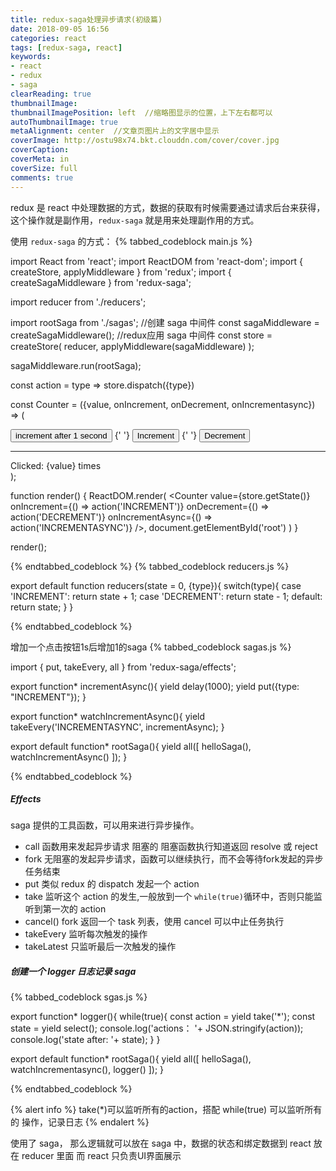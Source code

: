 ```yaml
---
title: redux-saga处理异步请求(初级篇)
date: 2018-09-05 16:56
categories: react
tags: [redux-saga, react]
keywords:
- react
- redux
- saga
clearReading: true
thumbnailImage:
thumbnailImagePosition: left  //缩略图显示的位置，上下左右都可以
autoThumbnailImage: true
metaAlignment: center  //文章页图片上的文字居中显示
coverImage: http://ostu98x74.bkt.clouddn.com/cover/cover.jpg
coverCaption:
coverMeta: in
coverSize: full
comments: true
---
```

redux 是 react 中处理数据的方式，数据的获取有时候需要通过请求后台来获得，这个操作就是副作用，`redux-saga` 就是用来处理副作用的方式。
<!-- more -->
使用 `redux-saga` 的方式：
{% tabbed_codeblock main.js  %}
<!-- tab js -->
import React from 'react';
import ReactDOM from 'react-dom';
import { createStore, applyMiddleware } from 'redux';
import { createSagaMiddleware } from 'redux-saga';

import reducer from './reducers';

import rootSaga from './sagas';
//创建 saga 中间件
const sagaMiddleware = createSagaMiddleware();
//redux应用 saga 中间件
const store = createStore(
    reducer,
    applyMiddleware(sagaMiddleware)
);

sagaMiddleware.run(rootSaga);

const action = type => store.dispatch({type})

const Counter = ({value, onIncrement, onDecrement, onIncrementasync}) =>
      (<div>
        <button onClick={onIncrementAsync}>
           increment after 1 second
        </button>
        {' '}
        <button onClick={onIncrement}>
          Increment
        </button>
        {' '}
        <button onClick={onDecrement}>
          Decrement
        </button>
        <hr />
        <div>
          Clicked: {value} times
        </div>
      </div>);

function render() {
  ReactDOM.render(
    <Counter
      value={store.getState()}
      onIncrement={() => action('INCREMENT')}
      onDecrement={() => action('DECREMENT')}
      onIncrementAsync={() => action('INCREMENTASYNC')} />,
      document.getElementById('root')
  )
}

render();

<!-- endtab -->
{% endtabbed_codeblock %}
{% tabbed_codeblock reducers.js  %}
<!-- tab js -->
export default function reducers(state = 0, {type}){
    switch(type){
       case 'INCREMENT':
           return state + 1;
       case 'DECREMENT':
           return state - 1;
       default:
           return state;
    }
}
<!-- endtab -->
{% endtabbed_codeblock %}

增加一个点击按钮1s后增加1的saga
{% tabbed_codeblock sagas.js  %}
<!-- tab js -->
import { put, takeEvery, all } from 'redux-saga/effects';

export function* incrementAsync(){
    yield delay(1000);
    yield put({type: "INCREMENT"});
}

export function* watchIncrementAsync(){
    yield takeEvery('INCREMENTASYNC', incrementAsync);
}

export default function* rootSaga(){
    yield all([
        helloSaga(),
        watchIncrementAsync()
    ]);
}
<!-- endtab -->
{% endtabbed_codeblock %}

##### Effects
saga 提供的工具函数，可以用来进行异步操作。
- call 函数用来发起异步请求 阻塞的 阻塞函数执行知道返回 resolve 或 reject
- fork 无阻塞的发起异步请求，函数可以继续执行，而不会等待fork发起的异步任务结束
- put 类似 redux 的 dispatch 发起一个 action
- take 监听这个 action 的发生,一般放到一个 `while(true)`循环中，否则只能监听到第一次的 action
- cancel() fork 返回一个 task 列表，使用 cancel 可以中止任务执行
- takeEvery  监听每次触发的操作
- takeLatest 只监听最后一次触发的操作

##### 创建一个 logger 日志记录 saga
{% tabbed_codeblock sgas.js  %}
<!-- tab js -->
export function* logger(){
    while(true){
       const action = yield take('*');
       const state = yield select();
       console.log('actions： '+ JSON.stringify(action));
       console.log('state after: '+ state);
    }
}

export default function* rootSaga(){
    yield all([
        helloSaga(),
        watchIncrementasync(),
        logger()
    ]);
}
<!-- endtab -->
{% endtabbed_codeblock %}

{% alert info %}
take(*)可以监听所有的action，搭配 while(true) 可以监听所有的 操作，记录日志
{% endalert %}

使用了 saga， 那么逻辑就可以放在 saga 中，数据的状态和绑定数据到 react 放在 reducer 里面 而 react 只负责UI界面展示
